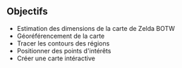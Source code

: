 ## Objectifs

-  Estimation des dimensions de la carte de Zelda BOTW <!-- .element: class="fragment" -->
-  Géoréférencement de la carte <!-- .element: class="fragment" -->
-  Tracer les contours des régions <!-- .element: class="fragment" -->
-  Positionner des points d'intérêts <!-- .element: class="fragment" -->
-  Créer une carte intéractive <!-- .element: class="fragment" -->